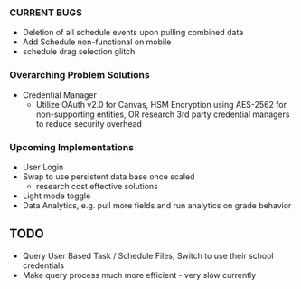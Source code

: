 ### CURRENT BUGS
 - Deletion of all schedule events upon pulling combined data
  - Add Schedule non-functional on mobile
   - schedule drag selection glitch


### Overarching Problem Solutions

 - Credential Manager
    - Utilize OAuth v2.0 for Canvas, HSM Encryption using AES-2562 for non-supporting entities, OR research 3rd party credential managers to reduce security overhead



### Upcoming Implementations
 - User Login
  - Swap to use persistent data base once scaled 
    - research cost effective solutions
 - Light mode toggle
  - Data Analytics, e.g. pull more fields and run analytics on grade behavior 
  

  ## TODO 
  - Query User Based Task / Schedule Files, Switch to use their school credentials
- Make query process much more efficient - very slow currently